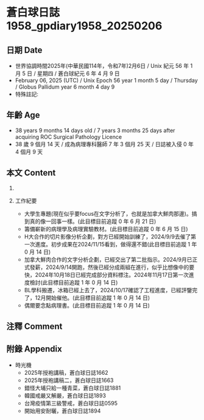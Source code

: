 [_metadata_:encoding]: - "utf-8"
[_metadata_:language]: - "zh-Hant-TW"
[_metadata_:fileformat]: - "markdown"
[_metadata_:MIME_type]: - "text/plain"
[_metadata_:markdown_version]: - "commonmark version 0.30"
[_metadata_:markdown_spec]: - "https://spec.commonmark.org/0.30/"

# 蒼白球日誌1958_gpdiary1958_20250206 #

## 日期 Date ##

* 世界協調時間2025年(中華民國114年，令和7年)2月6日 / Unix 紀元 56 年 1 月 5 日 / 星期四 / 蒼白球紀元 6 年 4 月 9 日
* February 06, 2025 (UTC) / Unix Epoch 56 year 1 month 5 day / Thursday / Globus Pallidum year 6 month 4 day 9
* 特殊註記:

## 年齡 Age ##

* 38 years 9 months 14 days old / 7 years 3 months 25 days after acquiring ROC Surgical Pathology Licence
* 38 歲 9 個月 14 天 / 成為病理專科醫師 7 年 3 個月 25 天 / 日誌被入侵 0 年 4 個月 9 天

## 本文 Content ##

1. 

2. 工作紀要

    - 大學生專題(現在似乎要focus在文字分析了，也就是加拿大鮮肉那邊)。搞到真的像一回事一樣。(此目標目前追蹤 0 年 6 月 21 日)
    - 籌備嶄新的病理學及病理實驗教材。(此目標目前追蹤 0 年 6 月 15 日)
    - H大合作的切片影像分析企劃，對方已經開始訓練了，2024/9/9去催了第一次進度。初步成果在2024/11/15看到，做得還不錯(此目標目前追蹤 1 年 0 月 14 日)
    - 加拿大鮮肉合作的文字分析企劃，已經交出了第二批指示。2024/9月已正式發薪，2024/9/14開跑，然後已經分成兩組在進行，似乎比想像中的要快，2024年10月18日已經完成部分資料標注。2024年11月17日第一次進度檢討(此目標目前追蹤 1 年 0 月 14 日)
    - BL學科搬遷，冰箱已經上去了，2024/10/17確認了工程進度，已經評鑒完了，12月開始催他。(此目標目前追蹤 1 年 0 月 14 日)
    - 偶爾要念點病理書。(此目標目前追蹤 1 年 0 月 14 日)

## 注釋 Comment ##


## 附錄 Appendix ##

* 時光機
    - 2025年授袍講稿，蒼白球日誌1662
    - 2025年授袍講稿二，蒼白球日誌1663
    - 錯怪大埔只給一種青菜，蒼白球日誌1881
    - 韓國戒嚴又解嚴，蒼白球日誌1893
    - 台灣疫情第三級警戒，蒼白球日誌0595
    - 開始用安耐曬，蒼白球日誌1894
